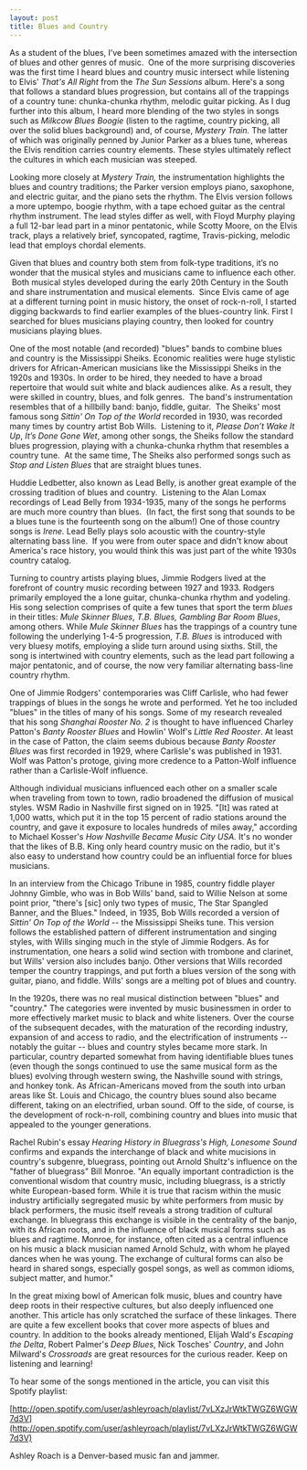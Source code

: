```yaml
---
layout: post
title: Blues and Country
---
```


As a student of the blues, I’ve been sometimes amazed with the intersection of blues and other genres of music.  One of the more surprising discoveries was the first time I heard blues and country music intersect while listening to Elvis' *That's All Right* from the *The Sun Sessions* album.  Here's a song that follows a standard blues progression, but contains all of the trappings of a country tune: chunka-chunka rhythm, melodic guitar picking.  As I dug further into this album, I heard more blending of the two styles in songs such as *Milkcow Blues Boogie* (listen to the ragtime, country picking, all over the solid blues background) and, of course, *Mystery Train.*  The latter of which was originally penned by Junior Parker as a blues tune, whereas the Elvis rendition carries country elements.  These styles ultimately reflect the cultures in which each musician was steeped.

Looking more closely at *Mystery Train,* the instrumentation highlights the blues and country traditions; the Parker version employs piano, saxophone, and electric guitar, and the piano sets the rhythm.  The Elvis version follows a more uptempo, boogie rhythm, with a tape echoed guitar as the central rhythm instrument.  The lead styles differ as well, with Floyd Murphy playing a full 12-bar lead part in a minor pentatonic, while Scotty Moore, on the Elvis track, plays a relatively brief, syncopated, ragtime, Travis-picking, melodic lead that employs chordal elements.

Given that blues and country both stem from folk-type traditions, it’s no wonder that the musical styles and musicians came to influence each other.  Both musical styles developed during the early 20th Century in the South and share instrumentation and musical elements.  Since Elvis came of age at a different turning point in music history, the onset of rock-n-roll, I started digging backwards to find earlier examples of the blues-country link.  First I searched for blues musicians playing country, then looked for country musicians playing blues.

One of the most notable (and recorded) "blues" bands to combine blues and country is the Mississippi Sheiks.  Economic realities were huge stylistic drivers for African-American musicians like the Mississippi Sheiks in the 1920s and 1930s.  In order to be hired, they needed to have a broad repertoire that would suit white and black audiences alike.  As a result, they were skilled in country, blues, and folk genres.  The band's instrumentation resembles that of a hillbilly band: banjo, fiddle, guitar.  The Sheiks' most famous song *Sittin' On Top of the World* recorded in 1930, was recorded many times by country artist Bob Wills.  Listening to it, *Please Don’t Wake It Up*, *It’s Done Gone Wet*, among other songs, the Sheiks follow the standard blues progression, playing with a chunka-chunka rhythm that resembles a country tune.  At the same time, The Sheiks also performed songs such as *Stop and Listen Blues* that are straight blues tunes. 

Huddie Ledbetter, also known as Lead Belly, is another great example of the crossing tradition of blues and country.  Listening to the Alan Lomax recordings of Lead Belly from 1934-1935, many of the songs he performs are much more country than blues.  (In fact, the first song that sounds to be a blues tune is the fourteenth song on the album!)  One of those country songs is *Irene.*  Lead Belly plays solo acoustic with the country-style alternating bass line.  If you were from outer space and didn't know about America's race history, you would think this was just part of the white 1930s country catalog.  

Turning to country artists playing blues, Jimmie Rodgers lived at the forefront of country music recording between 1927 and 1933.  Rodgers primarily employed the a lone guitar, chunka-chunka rhythm and yodeling.  His song selection comprises of quite a few tunes that sport the term *blues* in their titles: *Mule Skinner Blues*, *T.B. Blues,* *Gambling Bar Room Blues*, among others.  While *Mule Skinner Blues* has the trappings of a country tune following the underlying 1-4-5 progression, *T.B. Blues* is introduced with very bluesy motifs, employing a slide turn around using sixths.  Still, the song is intertwined with country elements, such as the lead part following a major pentatonic, and of course, the now very familiar alternating bass-line country rhythm.

One of Jimmie Rodgers' contemporaries was Cliff Carlisle, who had fewer trappings of blues in the songs he wrote and performed.  Yet he too included "blues" in the titles of many of his songs.  Some of my research revealed that his song *Shanghai Rooster No. 2* is thought to have influenced Charley Patton's *Banty Rooster Blues* and Howlin' Wolf's *Little Red Rooster*.  At least in the case of Patton, the claim seems dubious because *Banty Rooster Blues* was first recorded in 1929, where Carlisle's was published in 1931.  Wolf was Patton's protoge, giving more credence to a Patton-Wolf influence rather than a Carlisle-Wolf influence.  

Although individual musicians influenced each other on a smaller scale when traveling from town to town, radio broadened the diffusion of musical styles.  WSM Radio in Nashville first signed on in 1925.  "[It] was rated at 1,000 watts, which put it in the top 15 percent of radio stations around the country, and gave it exposure to locales hundreds of miles away," according to Michael Kosser's *How Nashville Became Music City USA.*  It's no wonder that the likes of B.B. King only heard country music on the radio, but it's also easy to understand how country could be an influential force for blues musicians.

In an interview from the Chicago Tribune in 1985, country fiddle player Johnny Gimble, who was in Bob Wills' band, said to Willie Nelson at some point prior, "there's [sic] only two types of music, The Star Spangled Banner, and the Blues."  Indeed, in 1935, Bob Wills recorded a version of *Sittin' On Top of the World* -- the Mississippi Sheiks tune.  This version follows the established pattern of different instrumentation and singing styles, with Wills singing much in the style of Jimmie Rodgers.  As for instrumentation, one hears a solid wind section with trombone and clarinet, but Wills' version also includes banjo.  Other versions that Wills recorded temper the country trappings, and put forth a blues version of the song with guitar, piano, and fiddle.  Wills' songs are a melting pot of blues and country.

In the 1920s, there was no real musical distinction between "blues" and "country."  The categories were invented by music businessmen in order to more effectively market music to black and white listeners.  Over the course of the subsequent decades, with the maturation of the recording industry, expansion of and access to radio, and the electrification of instruments -- notably the guitar -- blues and country styles became more stark.  In particular, country departed somewhat from having identifiable blues tunes (even though the songs continued to use the same musical form as the blues) evolving through western swing, the Nashville sound with strings, and honkey tonk.  As African-Americans moved from the south into urban areas like St. Louis and Chicago, the country blues sound also became different, taking on an electrified, urban sound.  Off to the side, of course, is the development of rock-n-roll, combining country and blues into music that appealed to the younger generations.  

Rachel Rubin's essay *Hearing History in Bluegrass's High, Lonesome Sound* confirms and expands the interchange of black and white mucisions in country's subgenre, bluegrass, pointing out Arnold Shultz's influence on the "father of bluegrass" Bill Monroe.  "An equally important contradiction is the conventional wisdom that country music, including bluegrass, is a strictly white European-based form. While it is true that racism within the music industry artificially segregated music by white performers from music by black performers, the music itself reveals a strong tradition of cultural exchange.  In bluegrass this exchange is visible in the centrality of the banjo, with its African roots, and in the influence of black musical forms such as blues and ragtime.  Monroe, for instance, often cited as a central influence on his music a black musician named Arnold Schulz, with whom he played dances when he was young. The exchange of cultural forms can also be heard in shared songs, especially gospel songs, as well as common idioms, subject matter, and humor."  

In the great mixing bowl of American folk music, blues and country have deep roots in their respective cultures, but also deeply influenced one another.  This article has only scratched the surface of these linkages.  There are quite a few excellent books that cover more aspects of blues and country.  In addition to the books already mentioned, Elijah Wald's *Escaping the Delta*, Robert Palmer's *Deep Blues*, Nick Tosches' *Country*, and John Milward's *Crossroads* are great resources for the curious reader.  Keep on listening and learning!

To hear some of the songs mentioned in the article, you can visit this Spotify playlist: 

[http://open.spotify.com/user/ashleyroach/playlist/7vLXzJrWtkTWGZ6WGW7d3V](http://open.spotify.com/user/ashleyroach/playlist/7vLXzJrWtkTWGZ6WGW7d3V)

Ashley Roach is a Denver-based music fan and jammer.  